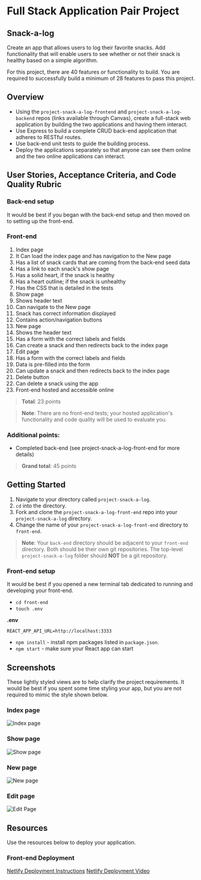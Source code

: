 # Full Stack Application Pair Project

## Snack-a-log

Create an app that allows users to log their favorite snacks. Add functionality that will enable users to see whether or not their snack is healthy based on a simple algorithm.

For this project, there are 40 features or functionality to build. You are required to successfully build a minimum of 28 features to pass this project.

## Overview

- Using the `project-snack-a-log-frontend` and `project-snack-a-log-backend` repos (links available through Canvas), create a full-stack web application by building the two applications and having them interact.
- Use Express to build a complete CRUD back-end application that adheres to RESTful routes.
- Use back-end unit tests to guide the building process.
- Deploy the applications separately so that anyone can see them online and the two online applications can interact.

## User Stories, Acceptance Criteria, and Code Quality Rubric

### Back-end setup

It would be best if you began with the back-end setup and then moved on to setting up the front-end.

### Front-end

1. Index page
1. It Can load the index page and has navigation to the New page
1. Has a list of snack cards that are coming from the back-end seed data
1. Has a link to each snack's show page
1. Has a solid heart, if the snack is healthy
1. Has a heart outline; if the snack is unhealthy
1. Has the CSS that is detailed in the tests
1. Show page
1. Shows header text
1. Can navigate to the New page
1. Snack has correct information displayed
1. Contains action/navigation buttons
1. New page
1. Shows the header text
1. Has a form with the correct labels and fields
1. Can create a snack and then redirects back to the index page
1. Edit page
1. Has a form with the correct labels and fields
1. Data is pre-filled into the form
1. Can update a snack and then redirects back to the index page
1. Delete button
1. Can delete a snack using the app
1. Front-end hosted and accessible online

> **Total**: 23 points

> **Note**: There are no front-end tests; your hosted application's functionality and code quality will be used to evaluate you.

### Additional points:
- Completed back-end (see project-snack-a-log-front-end for more details)

> **Grand total**: 45 points

## Getting Started

1. Navigate to your directory called `project-snack-a-log`.
1. `cd` into the directory.
1. Fork and clone the `project-snack-a-log-front-end` repo into your `project-snack-a-log` directory.
1. Change the name of your `project-snack-a-log-front-end` directory to `front-end`.

> **Note**: Your `back-end` directory should be adjacent to your `front-end` directory. Both should be their own git repositories. The top-level `project-snack-a-log` folder should **NOT** be a git repository.

### Front-end setup

It would be best if you opened a new terminal tab dedicated to running and developing your front-end.

- `cd front-end`
- `touch .env`

**.env**

```
REACT_APP_API_URL=http://localhost:3333
```

- `npm install` - install npm packages listed in `package.json`.
- `npm start` - make sure your React app can start

## Screenshots

These lightly styled views are to help clarify the project requirements. It would be best if you spent some time styling your app, but you are not required to mimic the style shown below.

### Index page

![Index page](./assets/index-page.png)

### Show page

![Show page](./assets/show-page.png)

### New page

![New page](./assets/new-page.png)

### Edit page

![Edit Page](./assets/edit-page.png)

## Resources

Use the resources below to deploy your application.

### Front-end Deployment

[Netlify Deployment Instructions](https://github.com/9-1-pursuit/guide-deployment/tree/main/netlify-create-react-app)
[Netlify Deployment Video](https://drive.google.com/drive/u/1/my-drive)
